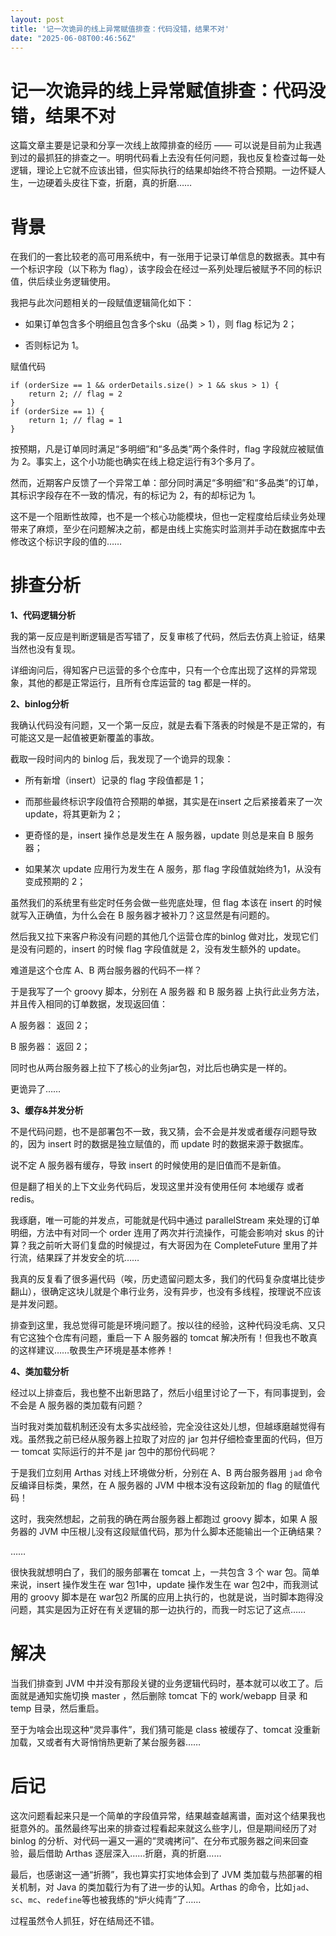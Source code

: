 ```yaml
---
layout: post
title: '记一次诡异的线上异常赋值排查：代码没错，结果不对'
date: "2025-06-08T00:46:56Z"
---
```

记一次诡异的线上异常赋值排查：代码没错，结果不对
========================

这篇文章主要是记录和分享一次线上故障排查的经历 —— 可以说是​目前为止我遇到过的最抓狂的排查之一。明明代码看上去没有任何问题，我也反复检查过每一处逻辑，理论上它就不应该出错，但实际执行的结果却始终不符合预期。一边怀疑人生，一边硬着头皮往下查，折磨，真的折磨……

背景
==

在我们的​一套比较老的高可用系统中，有一张用于记录订单信息的数据表。其中有一个标识字段（以下称为 flag），该字段会在经过一系列处理后被赋予不同的标识值，供后续业务逻辑使用。

我​把与此次问题相关的一段赋值逻辑简化如下：

*   如果订单包含多个明细且包含多个sku（品类 > 1），则 flag 标记为 2；
    
*   否则标记为 1。
    

赋值代码

    if (orderSize == 1 && orderDetails.size() > 1 && skus > 1) {
        return 2; // flag = 2
    }
    if (orderSize == 1) {
        return 1; // flag = 1
    }

​按预期，凡是​订单同时满足“多明细”和“多品类”两个条件时，flag 字段就应被赋值为 2。事实上，这个小功能也确实在线上稳定运行有3个多月了。

​然而，近期客户反馈了一个异常工单：​部分同时满足​“多明细”和“多品类”的订单，其标识字段存在不一致的情况，有的标记为 2，有的却标记为 1。

这不是一个阻断性故障，也不是一个核心功能模块，但也一定程度给后续业务处理带来了麻烦，至少在问题解决之前，都是由线上实施实时监测并手动在数据库中去修改这个标识字段的值的……

排查分析
====

**1、代码逻辑分析**

我的第一反应是判断逻辑是否写错了，反复审核了代码，然后去仿真上验证，结果当然也没有复现。

详细询问后，得知客户已运营的多个仓库中，只有一个仓库出现了这样的异常现象，其他的都是正常运行，且所有仓库运营的 tag 都是一样的。

**2、binlog分析**

​我确认代码没有问题，又一个第一反应，就是去看下落表的时候是不是正常的，有可能这又是一起值被更新覆盖的事故。

截取一段时间内的 binlog 后，我发现了一个​诡异的现象：

*   所有新增​（insert）记录的 flag 字段值都是 1；
    
*   而那些最终标识字段值符合预期的单据，其实是在insert 之后紧接着来了一次 update，将其更新为 2；
    
*   更奇怪的是，insert 操作总是发生在 A 服务器，update 则总是来自 B 服务器；
    
*   如果某次 update 应用行为发生在 A 服务，那 flag 字段值就始终为1，从没有变成预期的 2；
    

虽然我们的系统里有些定时任务会做一些兜底处理，但 flag 本该在 insert 的时候就写入正确值，为什么会在 B 服务器才被补刀？这显然是有问题的。

然后我又拉下来客户称没有问题的其他几个运营仓库的binlog 做对比，发现它们是没有问题的，insert 的时候 flag 字段值就是 2，没有发生额外的 update。

难道是这个仓库 A、B 两台服务器的代码不一样？

于是我写了一个 groovy 脚本，分别在 A 服务器 和 B 服务器 上执行此业务方法，并且传入相同的订单数据，发现返回值：

A 服务器： 返回 2；

B 服务器： 返回 2；

同时也从两台服务器上拉下了核心的业务jar包，对比后也确实是一样的。

​更诡异了……

**3、缓存&并发分析**

不是代码问题，也不是部署包不一致，我又猜，会不会是并发或者缓存问题导致的，因为 insert 时的数据是独立赋值的，而 update 时的数据来源于数据库。

说不定 ​A 服务器有缓存，导致 insert 的时候使用的是旧值而不是新值。

但是翻了相关的上下文业务代码后，发现这里并没有使用任何 本地缓存 或者 redis。

我琢磨，唯一可能的并发点，可能就是代码中通过 parallelStream 来处理的订单明细，方法中有对同一个 order 连用了两次并行流操作，可能会影响对 skus 的计算？我之前听大哥们复盘的时候提过，有大哥因为在 CompleteFuture 里用了并行流，结果踩了并发安全的坑……

​我真的反复看了很多遍代码（唉，历史遗留问题太多，我们的代码复杂度堪比徒步翻山），很确定这块儿就是个串行业务，没有异步，也没有多线程，按理说不应该是并发问题。

​排查到这里，我总觉得可能是环境问题了。按以往的经验，这种代码没毛病、又只有它这独个仓库有问题，重启一下 A 服务器的 tomcat 解决所有！但我也不敢真的这样建议……敬畏生产环境是基本修养！

**4、类加载分析**

经过以上排查后，我也整不出新思路了，然后小组里讨论了一下，有同事提到，会不会是 A 服务器的类加载有问题？

当时我对类加载机制还没有太多实战经验，完全没往这处儿想，但越琢磨越觉得有戏。虽然我之前已经从服务器上拉取了对应的 jar 包并仔细检查里面的代码，但万一 tomcat 实际运行的并不是 jar 包中的那份代码呢？

于是我们立刻用 Arthas 对线上环境做分析，分别在 A、B 两台服务器用 `jad`​ 命令反编译目标类，果然，在 A 服务器的 JVM 中根本没有这段新加的 flag 的赋值代码！

​这时，我突然想起，之前我的确在两台服务器上都跑过 groovy 脚本，如果 A 服务器的 JVM 中压根儿没有这段赋值代码，那为什么​脚本还能输出一个正确结果？

……

很快我就想明白了，我们的服务部署在 tomcat 上，一共包含 3 个 war 包。简单来说，insert 操作发生在 war 包1中，update 操作发生在 war 包2中，而我测试用的 groovy 脚本是在 war包2 所属的应用上执行的，也就是说，当时脚本跑得没问题，其实是因为正好在有关逻辑的那一边执行的，而我一时忘记了这点……

解决
==

​当我们排查到 JVM 中并没有那段关键的业务逻辑代码时，基本就可以收工了。后面就是通知实施切换 master ，然后删除 tomcat 下的 work/webapp 目录 和 temp 目录，然后重启。

至于为啥会出现这种“灵异事件”，我们猜可能是 class 被缓存了、tomcat 没重新加载，又或者有大哥悄悄热更新了某台服务器……

后记
==

这次问题看起来只是一个简单的字段值异常，结果越查越离谱，面对这个结果我也挺意外的。虽然最终写出来的排查过程看起来就这么些字儿，但是期间经历了对 binlog 的分析、对代码一遍又一遍的“灵魂拷问”、在分布式服务器之间来回查验，最后借助 Arthas 逐层深入……折磨，真的折磨……

最后，也感谢这一通“折腾”，我也算实打实地体会到了 JVM 类加载与热部署的相关机制，​对 Java 的类加载行为有了进一步的认知。Arthas 的命令，比如 ​​`jad`、`sc`、`mc`、​`redefine`​ 等也被我练的“炉火纯青”了……

过程​虽然令人抓狂，好在结局还不错。